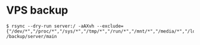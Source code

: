 # VPS backup

	$ rsync --dry-run server:/ -aAXvh --exclude={"/dev/*","/proc/*","/sys/*","/tmp/*","/run/*","/mnt/*","/media/*","/lost+found"} /backup/server/main

